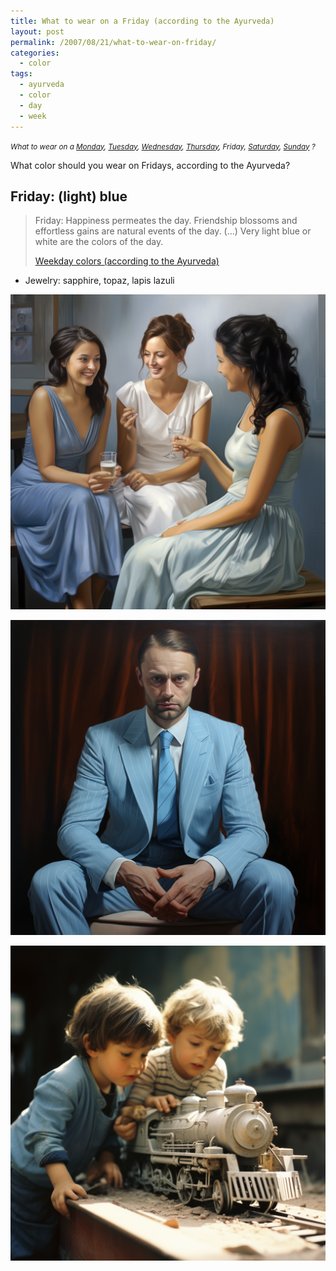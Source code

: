 ```yaml
---
title: What to wear on a Friday (according to the Ayurveda)
layout: post
permalink: /2007/08/21/what-to-wear-on-friday/
categories:
  - color
tags:
  - ayurveda
  - color
  - day
  - week
---
```


<small>_What to wear on a
[Monday](/2007/08/21/what-to-wear-on-monday/),
[Tuesday](/2007/08/21/what-to-wear-on-tuesday/),
[Wednesday](/2007/08/21/what-to-wear-on-wednesday/),
[Thursday](/2007/08/21/what-to-wear-on-thursday/),
Friday,
[Saturday](/2007/08/21/what-to-wear-on-saturday/),
[Sunday](/2007/08/21/what-to-wear-on-sunday/)
?_</small>

What color should you wear on Fridays, according to the Ayurveda?

## Friday: (light) blue

> Friday: Happiness permeates the day. Friendship blossoms and effortless gains are natural events of the day. (…) Very light blue or white are the colors of the day.
> 
> [Weekday colors (according to the Ayurveda)](/2007/08/21/weekday-colours-ayurveda/)

* Jewelry: sapphire, topaz, lapis lazuli

![woman wearing blue dress](/wp-content/uploads/2007/08/pforret_woman_in_light_blue_and_white_dress_chatting_with_frien_9d7b5c6b-f6ab-49fb-9376-55d9103547c9.png)

![man wearing blue suit](/wp-content/uploads/2007/08/pforret_russian_man_in_pinstripe_light_blue_suit_photorealistic_0905330a-61fa-40a5-b4b4-f153e04f2cb1.png)

![kid dressed in blue](/wp-content/uploads/2007/08/pforret_two_boys_dressed_in_light_blue_playing_with_a_train_pho_8470dbf8-8219-49af-9aa1-981354233d87.png)